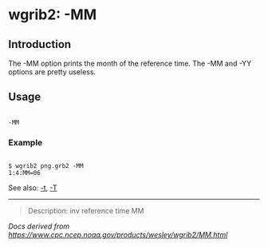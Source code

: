 # wgrib2: -MM

## Introduction

The -MM option prints the month of the
reference time. The -MM
and -YY options are pretty useless.

## Usage

```

-MM

```

### Example

```

$ wgrib2 png.grb2 -MM
1:4:MM=06

```

See also: [-t](./t.md), [-T](./T.md)

---

> Description: inv reference time MM

_Docs derived from <https://www.cpc.ncep.noaa.gov/products/wesley/wgrib2/MM.html>_
